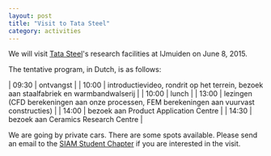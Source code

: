 ```yaml
---
layout: post
title: "Visit to Tata Steel"
category: activities
---
```

We will visit [Tata Steel]'s research facilities at IJmuiden on June 8, 2015.

The tentative program, in Dutch, is as follows:

| 09:30 | ontvangst |
| 10:00 | introductievideo, rondrit op het terrein, bezoek aan staalfabriek en warmbandwalserij |
| 10:00 | lunch |
| 13:00 | lezingen (CFD berekeningen aan onze processen, FEM berekeningen aan vuurvast constructies) |
| 14:00 | bezoek aan Product Application Centre |
| 14:30 | bezoek aan Ceramics Research Centre |

We are going by private cars.  There are some spots available.  Please send an
email to the [SIAM Student Chapter][mail sscdelft] if you are interested in the
visit.

[mail sscdelft]: mailto:SIAMSC-EWI@tudelft.nl
[Tata Steel]: http://www.tatasteel.nl
